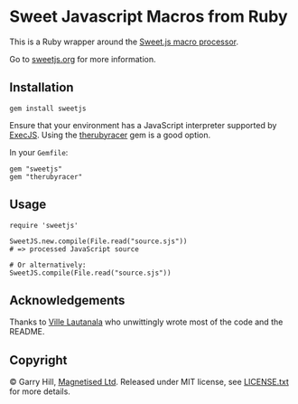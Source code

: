 # Sweet Javascript Macros from Ruby

This is a Ruby wrapper around the [Sweet.js macro processor](http://sweetjs.org).

Go to [sweetjs.org](http://sweetjs.org) for more information.

## Installation

    gem install sweetjs

Ensure that your environment has a JavaScript interpreter supported by
[ExecJS](https://github.com/sstephenson/execjs). Using the
[therubyracer](https://github.com/cowboyd/therubyracer) gem is a good option.

In your `Gemfile`:

    gem "sweetjs"
    gem "therubyracer"


## Usage

    require 'sweetjs'

    SweetJS.new.compile(File.read("source.sjs"))
    # => processed JavaScript source

    # Or alternatively:
    SweetJS.compile(File.read("source.sjs"))

## Acknowledgements

Thanks to [Ville Lautanala](https://github.com/lautis) who unwittingly wrote
most of the code and the README.

## Copyright

© Garry Hill, [Magnetised Ltd](https://magnetised.net/). Released under MIT license, see [LICENSE.txt](https://github.com/magnetised/sweetjs/blob/master/LICENSE.txt) for more details.

